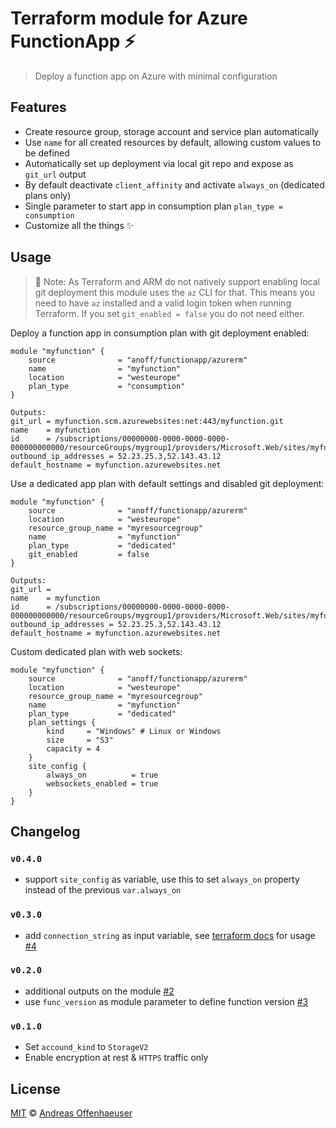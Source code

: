 # Terraform module for Azure FunctionApp ⚡️

> Deploy a function app on Azure with minimal configuration

## Features

- Create resource group, storage account and service plan automatically
- Use `name` for all created resources by default, allowing custom values to be defined
- Automatically set up deployment via local git repo and expose as `git_url` output
- By default deactivate `client_affinity` and activate `always_on` (dedicated plans only)
- Single parameter to start app in consumption plan `plan_type = consumption`
- Customize all the things ✨

## Usage

> 🚨 Note: As Terraform and ARM do not natively support enabling local git deployment this module uses the `az` CLI for that. This means you need to have `az` installed and a valid login token when running Terraform. If you set `git_enabled = false` you do not need either.

Deploy a function app in consumption plan with git deployment enabled:

```
module "myfunction" {
    source              = "anoff/functionapp/azurerm"
    name                = "myfunction"
    location            = "westeurope"
    plan_type           = "consumption"
}

Outputs:
git_url = myfunction.scm.azurewebsites:net:443/myfunction.git
name    = myfunction
id      = /subscriptions/00000000-0000-0000-0000-000000000000/resourceGroups/mygroup1/providers/Microsoft.Web/sites/myfunction
outbound_ip_addresses = 52.23.25.3,52.143.43.12
default_hostname = myfunction.azurewebsites.net
```

Use a dedicated app plan with default settings and disabled git deployment:

```
module "myfunction" {
    source              = "anoff/functionapp/azurerm"
    location            = "westeurope"
    resource_group_name = "myresourcegroup"
    name                = "myfunction"
    plan_type           = "dedicated"
    git_enabled         = false
}

Outputs:
git_url = 
name    = myfunction
id      = /subscriptions/00000000-0000-0000-0000-000000000000/resourceGroups/mygroup1/providers/Microsoft.Web/sites/myfunction
outbound_ip_addresses = 52.23.25.3,52.143.43.12
default_hostname = myfunction.azurewebsites.net
```

Custom dedicated plan with web sockets:

```
module "myfunction" {
    source              = "anoff/functionapp/azurerm"
    location            = "westeurope"
    resource_group_name = "myresourcegroup"
    name                = "myfunction"
    plan_type           = "dedicated"
    plan_settings {
        kind     = "Windows" # Linux or Windows
        size     = "S3"
        capacity = 4
    }
    site_config {
        always_on          = true
        websockets_enabled = true
    }
}
```

## Changelog

### `v0.4.0`

- support `site_config` as variable, use this to set `always_on` property instead of the previous `var.always_on`

### `v0.3.0`

- add `connection_string` as input variable, see [terraform docs](https://www.terraform.io/docs/providers/azurerm/r/function_app.html#connection_string) for usage [#4](https://github.com/anoff/terraform-azurerm-functionapp/issues/4)

### `v0.2.0`

- additional outputs on the module [#2](https://github.com/anoff/terraform-azurerm-functionapp/issues/2)
- use `func_version` as module parameter to define function version [#3](https://github.com/anoff/terraform-azurerm-functionapp/issues/3)

### `v0.1.0`

- Set `accound_kind` to `StorageV2`
- Enable encryption at rest & `HTTPS` traffic only

## License

[MIT](./LICENSE) © [Andreas Offenhaeuser](http://anoff.io)